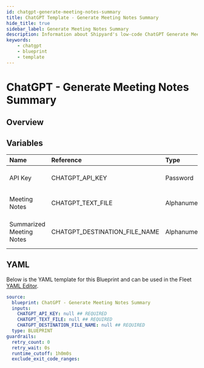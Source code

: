 ```yaml
---
id: chatgpt-generate-meeting-notes-summary
title: ChatGPT Template - Generate Meeting Notes Summary
hide_title: true
sidebar_label: Generate Meeting Notes Summary
description: Information about Shipyard's low-code ChatGPT Generate Meeting Notes Summary blueprint. This Blueprint takes in raw meeting notes and provides a cleaned-up summary of the notes in a text file.
keywords:
    - chatgpt
    - blueprint
    - template
---
```


# ChatGPT - Generate Meeting Notes Summary

## Overview



## Variables

| Name | Reference | Type | Required | Default | Options | Description |
|:---|:---|:---|:---|:---|:---|:---|
| API Key | CHATGPT_API_KEY | Password | :white_check_mark: | - | - | API Key from OpenAI |
| Meeting Notes | CHATGPT_TEXT_FILE | Alphanumeric | :white_check_mark: | - | - | Meeting notes as a text file |
| Summarized Meeting Notes | CHATGPT_DESTINATION_FILE_NAME | Alphanumeric | :white_check_mark: | - | - | File name of summarized meeting notes |


## YAML

Below is the YAML template for this Blueprint and can be used in the Fleet [YAML Editor](../../reference/fleets.md#yaml-editor).

```yaml
source:
  blueprint: ChatGPT - Generate Meeting Notes Summary
  inputs:
    CHATGPT_API_KEY: null ## REQUIRED
    CHATGPT_TEXT_FILE: null ## REQUIRED
    CHATGPT_DESTINATION_FILE_NAME: null ## REQUIRED
  type: BLUEPRINT
guardrails:
  retry_count: 0
  retry_wait: 0s
  runtime_cutoff: 1h0m0s
  exclude_exit_code_ranges:
```
